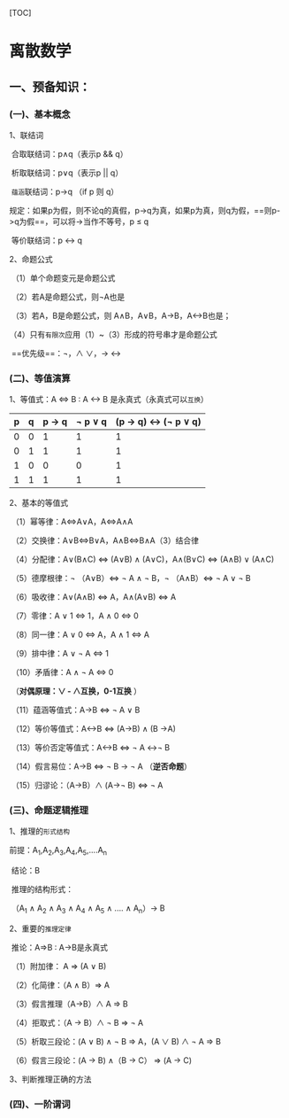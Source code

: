 [TOC]

# 离散数学

## 一、预备知识：

### (一)、基本概念

1、联结词

​	合取联结词：p∧q（表示p && q）

​	析取联结词：p∨q（表示p || q）

​	`蕴涵`联结词：p->q （if p 则 q）

​	规定：如果p为假，则不论q的真假，p->q为真，如果p为真，则q为假，==则p->q为假==，可以将→当作不等号，p ≤ q

​	等价联结词：p <-> q

2、命题公式

​	（1）单个命题变元是命题公式

​	（2）若A是命题公式，则¬A也是

​	（3）若A，B是命题公式，则	A∧B，A∨B，A->B，A<->B也是；

​	（4）只有`有限次`应用（1）~（3）形成的符号串才是命题公式

​	==优先级==：¬，∧ ∨，-> <->

### (二)、等值演算

1、等值式：A <=> B : A <-> B 是永真式（永真式可以`互换`）

| p    | q    | p -> q | ¬ p ∨ q | (p -> q) <-> (¬ p ∨ q) |
| ---- | ---- | ------ | ------- | ---------------------- |
| 0    | 0    | 1      | 1       | 1                      |
| 0    | 1    | 1      | 1       | 1                      |
| 1    | 0    | 0      | 0       | 1                      |
| 1    | 1    | 1      | 1       | 1                      |

2、基本的等值式

​	（1）幂等律：A<=>A∨A，A<=>A∧A

​	（2）交换律：A∨B<=>B∨A，A∧B<=>B∧A（3）结合律

​	（4）分配律：A∨(B∧C) <=> (A∨B) ∧ (A∨C)，A∧(B∨C) <=> (A∧B) ∨ (A∧C)

​	（5）德摩根律：¬ （A∨B）<=> ¬ A ∧ ¬ B，¬ （A∧B）<=> ¬ A ∨ ¬ B

​	（6）吸收律：A∨(A∧B) <=> A，A∧(A∨B) <=> A

​	（7）零律：A ∨ 1 <=> 1，A ∧ 0 <=> 0

​	（8）同一律：A ∨ 0 <=> A，A ∧ 1 <=> A

​	（9）排中律：A ∨ ¬ A <=> 1

​	（10）矛盾律：A ∧ ¬ A <=> 0

​	（**对偶原理：∨ - ∧互换，0-1互换** ）

​	（11）蕴涵等值式：A->B <=> ¬ A ∨ B

​	（12）等价等值式：A<->B <=> (A->B) ∧ (B ->A)

​	（13）等价否定等值式：A<->B <=> ¬ A <->¬ B

​	（14）假言易位：A->B <=> ¬ B -> ¬ A （**逆否命题**）

​	（15）归谬论：（A->B）∧ (A->¬ B) <=> ¬ A

### (三)、命题逻辑推理

1、推理的`形式结构`

​	前提：A<sub>1</sub>,A<sub>2</sub>,A<sub>3</sub>,A<sub>4</sub>,A<sub>5</sub>,....A<sub>n</sub>

​	结论：B

​	推理的结构形式：

​		（A<sub>1</sub> ∧ A<sub>2</sub> ∧ A<sub>3</sub> ∧ A<sub>4</sub> ∧ A<sub>5</sub> ∧ .... ∧ A<sub>n</sub>）-> B

2、重要的`推理定律`

​	推论：A=>B : A->B是永真式

​	（1）附加律： A => (A ∨ B)

​	（2）化简律：（A ∧ B）=> A

​	（3）假言推理（A->B）∧ A => B

​	（4）拒取式：（A -> B）∧ ¬ B => ¬ A

​	（5）析取三段论：(A ∨ B) ∧ ¬ B => A，(A ∨ B) ∧ ¬ A => B

​	（6）假言三段论：(A -> B) ∧（B -> C） => (A -> C)

3、判断推理正确的方法

### (四)、一阶谓词